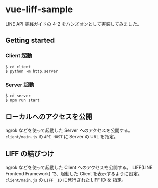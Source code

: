 # vue-liff-sample

LINE API 実践ガイドの 4-2 をハンズオンとして実装してみました。

## Getting started

### Client 起動

```
$ cd client
$ python -m http.server
```

### Server 起動

```
$ cd server
$ npm run start
```

## ローカルへのアクセスを公開

ngrok などを使って起動した Server へのアクセスを公開する。
`client/main.js` の `API_HOST` に Server の URL を指定。

## LIFF の結びつけ

ngrok などを使って起動した Client へのアクセスを公開する。
LIFF(LINE Frontend Framework) で、起動した Client を表示するように設定。
`client/main.js` の `LIFF＿ID` に発行された LIFF ID を 指定。

